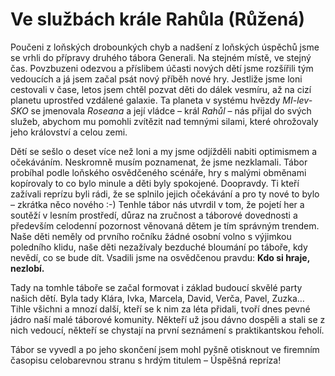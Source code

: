 
# Ve službách krále Rahůla (Růžená)

Poučeni z loňských drobounkých chyb a nadšení z loňských úspěchů jsme se vrhli do přípravy druhého tábora Generali. Na stejném místě, ve stejný čas. Povzbuzeni odezvou a příslibem účasti nových dětí jsme rozšířili tým vedoucích a já jsem začal psát nový příběh nové hry. Jestliže jsme loni cestovali v čase, letos jsem chtěl pozvat děti do dálek vesmíru, až na cizí planetu uprostřed vzdálené galaxie. Ta planeta v systému hvězdy *MI-lev-SKO* se jmenovala *Roseana* a její vládce – král *Rahůl* – nás přijal do svých služeb, abychom mu pomohli zvítězit nad temnými silami, které ohrožovaly jeho království a celou zemi.

Dětí se sešlo o deset více než loni a my jsme odjížděli nabiti optimismem a očekáváním. Neskromně musím poznamenat, že jsme nezklamali. Tábor probíhal podle loňského osvědčeného scénáře, hry s malými obměnami kopírovaly to co bylo minule a děti byly spokojené. Doopravdy. Ti kteří zažívali reprízu byli rádi, že se splnilo jejich očekávání a pro ty nové to bylo – zkrátka něco nového :-) Tenhle tábor nás utvrdil v tom, že pojetí her a soutěží v lesním prostředí, důraz na zručnost a táborové dovednosti a především celodenní pozornost věnovaná dětem je tím správným trendem. Naše děti neměly od prvního ročníku žádné osobní volno s výjimkou poledního klidu, naše děti nezažívaly bezduché bloumání po táboře, kdy nevědí, co se bude dít. Vsadili jsme na osvědčenou pravdu: **Kdo si hraje, nezlobí.**

Tady na tomhle táboře se začal formovat i základ budoucí skvělé party našich dětí. Byla tady Klára, Ivka, Marcela, David, Verča, Pavel, Zuzka… Tihle všichni a mnozí další, kteří se k nim za léta přidali, tvoří dnes pevné jádro naší malé táborové komunity. Někteří už jsou dávno dospěli a stali se z nich vedoucí, někteří se chystají na první seznámení s praktikantskou řeholí.

Tábor se vyvedl a po jeho skončení jsem mohl pyšně otisknout ve firemním časopisu celobarevnou stranu s hrdým titulem – Úspěšná repríza!
